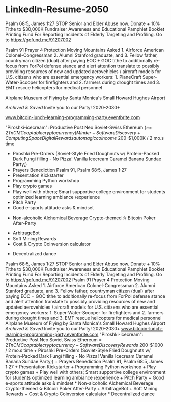 # LinkedIn-Resume-2050

Psalm 68:5, James 1:27
STOP Senior and Elder Abuse now.
Donate + 10% Tithe to $30,000K Fundraiser Awareness and Educational Pamphlet Booklet Printing Fund For Reporting Incidents of Elderly Targeting and Profiling.
Go to https://gofund.me/91207002

Psalm 91 Prayer 4 Protection Moving Mountains
Asked 1. Airforce American Colonel-Congressman 2. Alumni Stanford graduate, and 3. Fellow father, countryman citizen (dual) after paying EOC + GOC tithe to additionally re-focus from ForPol defense stance and alert attention translate to possibly providing resources of new and updated aerovehicles / aircraft models for U.S. citizens who are essential emergency workers: 1. PlaneCraft Super-Water-Scooper for firefighters and 2. farmers during drought times and 3. EMT rescue helicopters for medical personnel

Airplane Museum of Flying by Santa Monica's Small Howard Hughes Airport

*Archived & Saved* Invite you to our Party! 2020-2030+

www.bitcoin-lunch-learning-programming-party.eventbrite.com

"Piroshki-icecream": Productive Post Neo Soviet-Swiss Ethereum (~= $2Tn CMC captable cryptocurrency) Minder-Software Discovery + Computing Space Digital Rewards automagic coincome ~$200-$1,000K / 2 mo.s time

+ Piroshki Pre-Orders (Soviet-Style Fried Doughnuts w/ Protein-Packed Dark Fungi filling - No Pizza! Vanilla Icecream Caramel Banana Sundae Party;)
+ Prayers Benediction Psalm 91, Psalm 68:5, James 1:27
+ Presentation Kickstarter
+ Programming Python workshop
+ Play crypto games
+ Play well with others; Smart supportive college environment for students optimized learning ambiance /experience
+ Pitch Party
+ Good e-sports attitude asks & mindset
* Non-alcoholic Alchemical Beverage Crypto-themed
✰ Bitcoin Poker After-Party
+ ArbitrageBot
+ Soft Mining Rewards
+ Cost & Crypto Coinversion calculator
* Decentralized dance 


Psalm 68:5, James 1:27 STOP Senior and Elder Abuse now. Donate + 10% Tithe to $30,000K Fundraiser Awareness and Educational Pamphlet Booklet Printing Fund For Reporting Incidents of Elderly Targeting and Profiling. Go to https://gofund.me/91207002  Psalm 91 Prayer 4 Protection Moving Mountains Asked 1. Airforce American Colonel-Congressman 2. Alumni Stanford graduate, and 3. Fellow father, countryman citizen (dual) after paying EOC + GOC tithe to additionally re-focus from ForPol defense stance and alert attention translate to possibly providing resources of new and updated aerovehicles / aircraft models for U.S. citizens who are essential emergency workers: 1. Super-Water-Scooper for firefighters and 2. farmers during drought times and 3. EMT rescue helicopters for medical personnel   Airplane Museum of Flying by Santa Monica's Small Howard Hughes Airport  *Archived &amp; Saved* Invite you to our Party!  2020-2030+  www.bitcoin-lunch-learning-programming-party.eventbrite.com  "Piroshki-icecream": Productive Post Neo Soviet Swiss Ethereum = $2Tn CMC captable cryptocurrency - Software Discovery Rewards ~$200-$1000 / 2 mo.s time  + Piroshki Pre-Orders (Soviet-Style Fried Doughnuts w/ Protein-Packed Dark Fungi filling - No Pizza! Vanilla Icecream Caramel Banana Sundae Party;) + Prayers Benediction Psalm 91, Psalm 68:5, James 1:27 + Presentation Kickstarter + Programming Python workshop + Play crypto games + Play well with others; Smart supportive college environment for students optimized learning ambiance /experience + Pitch Party + Good e-sports attitude asks  &amp; mindset * Non-alcoholic Alchemical Beverage Crypto-themed ✰ Bitcoin Poker After-Party + ArbitrageBot + Soft Mining Rewards + Cost &amp; Crypto Coinversion calculator * Decentralized dance
